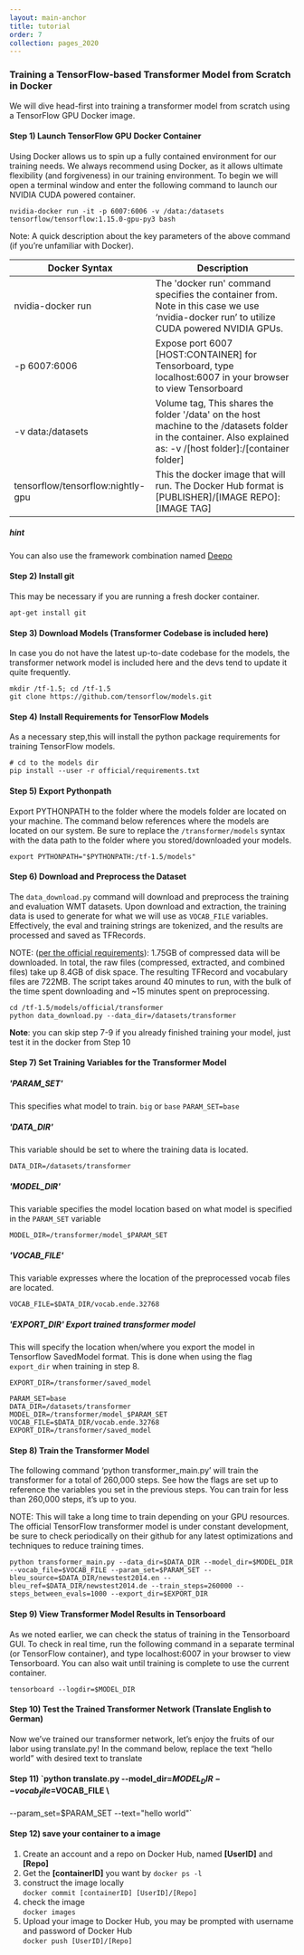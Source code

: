 ```yaml
---
layout: main-anchor
title: tutorial
order: 7
collection: pages_2020
---
```


### Training a TensorFlow-based Transformer Model from Scratch in Docker

We will dive head-first into training a transformer model from scratch using a TensorFlow GPU Docker image.


#### Step 1) Launch TensorFlow GPU Docker Container

Using Docker allows us to spin up a fully contained environment for our training needs. We always recommend using Docker, as it allows ultimate flexibility (and forgiveness) in our training environment. To begin we will open a terminal window and enter the following command to launch our NVIDIA CUDA powered container.

`nvidia-docker run -it -p 6007:6006 -v /data:/datasets tensorflow/tensorflow:1.15.0-gpu-py3 bash`

Note: A quick description about the key parameters of the above command (if you’re unfamiliar with Docker).

Docker Syntax|	Description
-|-
nvidia-docker run|	The 'docker run' command specifies the container from. Note in this case we use ‘nvidia-docker run’ to utilize CUDA powered NVIDIA GPUs.
-p 6007:6006|	Expose port 6007 [HOST:CONTAINER] for Tensorboard, type localhost:6007 in your browser to view Tensorboard
-v data:/datasets|	Volume tag, This shares the folder '/data' on the host machine to the /datasets folder in the container. Also explained as: -v /[host folder]:/[container folder]
tensorflow/tensorflow:nightly-gpu|	This the docker image that will run. The Docker Hub format is [PUBLISHER]/[IMAGE REPO]:[IMAGE TAG]

##### hint
You can also use the framework combination named [Deepo](https://github.com/ufoym/deepo)

#### Step 2) Install git
This may be necessary if you are running a fresh docker container.

`apt-get install git`


#### Step 3) Download Models (Transformer Codebase is included here)
In case you do not have the latest up-to-date codebase for the models, the transformer network model is included here and the devs tend to update it quite frequently.

`mkdir /tf-1.5; cd /tf-1.5`  
`git clone https://github.com/tensorflow/models.git`

#### Step 4) Install Requirements for TensorFlow Models
As a necessary step,this will install the python package requirements for training TensorFlow models.

`# cd to the models dir`  
`pip install --user -r official/requirements.txt`


#### Step 5) Export Pythonpath
Export PYTHONPATH to the folder where the models folder are located on your machine. The command below references where the models are located on our system. Be sure to replace the `/transformer/models` syntax with the data path to the folder where you stored/downloaded your models.

`export PYTHONPATH="$PYTHONPATH:/tf-1.5/models"`

#### Step 6) Download and Preprocess the Dataset
The `data_download.py` command will download and preprocess the training and evaluation WMT datasets. Upon download and extraction, the training data is used to generate for what we will use as `VOCAB_FILE` variables. Effectively, the eval and training strings are tokenized, and the results are processed and saved as TFRecords.

NOTE: ([per the official requirements](https://github.com/tensorflow/models/tree/master/official/transformer)): 1.75GB of compressed data will be downloaded. In total, the raw files (compressed, extracted, and combined files) take up 8.4GB of disk space. The resulting TFRecord and vocabulary files are 722MB. The script takes around 40 minutes to run, with the bulk of the time spent downloading and ~15 minutes spent on preprocessing.

`cd /tf-1.5/models/official/transformer`  
`python data_download.py --data_dir=/datasets/transformer`

**Note**: you can skip step 7-9 if you already finished training your model, just test it in the docker from Step 10

#### Step 7) Set Training Variables for the Transformer Model
##### 'PARAM_SET'
This specifies what model to train. `big` or `base`
`PARAM_SET=base`

##### 'DATA_DIR'

This variable should be set to where the training data is located.

`DATA_DIR=/datasets/transformer`

##### 'MODEL_DIR'

This variable specifies the model location based on what model is specified in the `PARAM_SET` variable

`MODEL_DIR=/transformer/model_$PARAM_SET`

##### 'VOCAB_FILE'

This variable expresses where the location of the preprocessed vocab files are located.

`VOCAB_FILE=$DATA_DIR/vocab.ende.32768`

##### 'EXPORT_DIR' Export trained transformer model

This will specify the location when/where you export the model in Tensorflow SavedModel format. This is done when using the flag `export_dir` when training in step 8.

`EXPORT_DIR=/transformer/saved_model`

```
PARAM_SET=base
DATA_DIR=/datasets/transformer
MODEL_DIR=/transformer/model_$PARAM_SET
VOCAB_FILE=$DATA_DIR/vocab.ende.32768
EXPORT_DIR=/transformer/saved_model
```

#### Step 8) Train the Transformer Model
The following command ‘python transformer_main.py’ will train the transformer for a total of 260,000 steps. See how the flags are set up to reference the variables you set in the previous steps. You can train for less than 260,000 steps, it’s up to you.

NOTE: This will take a long time to train depending on your GPU resources. The official TensorFlow transformer model is under constant development, be sure to check periodically on their github for any latest optimizations and techniques to reduce training times.


`python transformer_main.py --data_dir=$DATA_DIR --model_dir=$MODEL_DIR --vocab_file=$VOCAB_FILE --param_set=$PARAM_SET --bleu_source=$DATA_DIR/newstest2014.en --bleu_ref=$DATA_DIR/newstest2014.de --train_steps=260000 --steps_between_evals=1000 --export_dir=$EXPORT_DIR`


#### Step 9) View Transformer Model Results in Tensorboard
As we noted earlier, we can check the status of training in the Tensorboard GUI. To check in real time, run the following command in a separate terminal (or TensorFlow container), and type localhost:6007 in your browser to view Tensorboard. You can also wait until training is complete to use the current container.

`tensorboard --logdir=$MODEL_DIR`

#### Step 10) Test the Trained Transformer Network (Translate English to German)
Now we’ve trained our transformer network, let’s enjoy the fruits of our labor using translate.py! In the command below, replace the text “hello world” with desired text to translate

#### Step 11) `python translate.py --model_dir=$MODEL_DIR --vocab_file=$VOCAB_FILE \
--param_set=$PARAM_SET --text="hello world"`

#### Step 12) save your container to a image
1. Create an account and a repo on Docker Hub, named  **[UserID]** and **[Repo]**
2. Get the **[containerID]** you want by `docker ps -l`
3. construct the image locally  
`docker commit [containerID] [UserID]/[Repo]`
4. check the image  
`docker images`
5. Upload your image to Docker Hub, you may be prompted with username and password of Docker Hub    
`docker push [UserID]/[Repo]`